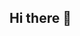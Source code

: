 ## Hi there 👋

<!--
**ervandogan12/ervandogan12** is a ✨ _special_ ✨ repository because its `README.md` (this file) appears on your GitHub profile.

Here are some ideas to get you started:

Hello, I'm Ahmet! Welcome to my GitHub profile!  I love my family, coding, swimming, playing chess online😄, watching science || fantasy movies and travelling. 👀 I’m interested in coding, especially with mobile application development.

About Me 

🔭 i had experience in developing mobile aplicati development for ios app store and google play store. 
🌱 I’m currently learning and workin FULL STACK WEB DEVELOPMENT (React for frontend, Node.js for backend and Mongo db for database ) 
👯 I’m looking to collaborate on innovative projects related mobile application developments. Especially reat native used projects in the future. 
💬 Ask me about Flutter Mobile Application Development and FULL STACK WEB DEVELOPMENT
📫 How to reach me: 🌱📫 You can reach me here: ervandogan12@gmail.com

